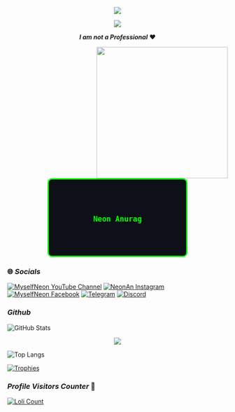 <p align="center">
  <a href="https://github.com/MyselfNeon/readme-typing-svg">
    <img src="https://readme-typing-svg.demolab.com/?lines=MyselfNeon&font=Fira%20SemiBold&center=true&width=480&height=45&color=28f600&vCenter=true&pause=1000&size=40" /></a>
</p>

<p align="center">
  <a href="https://github.com/MyselfNeon/readme-typing-svg">
    <img src="https://readme-typing-svg.demolab.com/?lines=Full-stack%20web%20app%20and%20BOT%20developer;Experienced%20UI%2FUX%20Designer;3%2B%20years%20of%20coding%20experience;Always%20learning%20new%20things;A.I%20DEVELOPER%20&font=Fira%20Code&center=true&width=500&height=45&color=28f600&vCenter=true&pause=1000&size=22" /></a>
</p>

<p align="center">
 <i><b>I am not a Professional</b></i> ❤️
</p>

<img src="https://miro.medium.com/max/1360/0*7Q3yvSIv_t0ioJ-Z.gif" width="300px" align="right" alt="">

<p align="center">
  <kbd style="
    display: inline-block;
    width: 320px;        /* width */
    height: 180px;       /* height to keep 16:9 ratio */
    border: 3px solid #02ff00;
    border-radius: 10px;
    background-color: #0d1117;
    color: #02ff00;
    font-weight: bold;
    font-size: 1.2em;
    line-height: 180px;  /* vertically center text */
    text-align: center;
    box-sizing: border-box;
  ">
    Neon Anurag
  </kbd>
</p>

### 🌐 _Socials_
[![MyselfNeon YouTube Channel](https://img.shields.io/badge/YouTube-MyselfNeon-red?logo=youtube&logoColor=white)](https://www.youtube.com/@MyselfNeon) [![NeonAn Instagram](https://img.shields.io/badge/Instagram-MyselfNeon-pink?logo=instagram&logoColor=white)](https://www.instagram.com/neon.an_) [![MyselfNeon Facebook](https://img.shields.io/badge/Facebook-Anurag-blue?logo=facebook&logoColor=white)](https://www.facebook.com/anurag.nandan.370)
[![Telegram](https://img.shields.io/badge/Telegram-MyselfNeon-0088cc?logo=telegram&logoColor=white)](https://t.me/MyselfNeon)
[![Discord](https://img.shields.io/badge/Discord-DM%20Me-5865F2?logo=discord&logoColor=white)](https://discord.com/users/963775868184969259)

### _Github_

![GitHub Stats](https://github-readme-stats.vercel.app/api?username=MyselfNeon&show_icons=true&theme=midnight-purple&border_radius=15&title_color=02ff00&icon_color=02ff00&bg_color=0d1117)

<p align="center">
  <img src="https://github-readme-streak-stats.herokuapp.com?user=MyselfNeon&theme=dark&ring=00FF00&fire=00FF00&currStreakLabel=00FF00&currStreakNum=39FF14&sideLabels=00FF00&dates=33FF33&hide_border=false&background=00000000" />
</p>

![Top Langs](https://github-readme-stats.vercel.app/api/top-langs/?username=MyselfNeon&layout=compact&theme=ayu-mirage&card_width=320&border_radius=10&title_color=02ff00&text_color=02ff00&bg_color=0d1117)

[![Trophies](https://github-profile-trophy.vercel.app/?username=MyselfNeon&theme=onedark&column=6&margin-w=15&margin-h=15)](https://github.com/MyselfNeon)

### _Profile Visitors Counter_ 👀
<a href="https://github.com/MyselfNeon"><img alt="Loli Count" src="https://count.getloli.com/get/@MyselfNeon?theme=loli" /></a>


